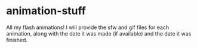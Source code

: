 # animation-stuff
All my flash animations!
I will provide the sfw and gif files for each animation, along with the date it was made (if available) and the date it was finished.
